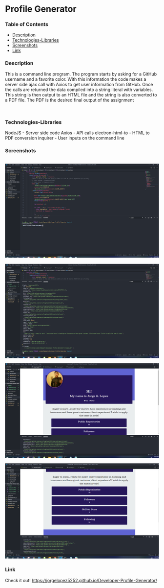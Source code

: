 # Profile Generator

### Table of Contents
- [Description](#Description)
- [Technologies-Libraries](#Technologies-Libraries)
- [Screenshots](#Screenshots)
- [Link](#Link)
​
### Description
This is a command line program. The program starts by asking for a GitHub username and a favorite color. With this information the code makes a server side ajax call with Axios to get user information from GitHub. Once the calls are returned the data compiled into a string literal with variables. This string is then output to an HTML file and the string is also converted to a PDF file. The PDF is the desired final output of the assignment​

​
### Technologies-Libraries
NodeJS - Server side code
Axios - API calls
electron-html-to - HTML to PDF conversion
inquirer - User inputs on the command line​


### Screenshots
​
![Image](images/Capture1.png)
​
![Image](images/Capture2.png)

![Image](images/Capture3.png)

![Image](images/Capture4.png)

### Link
Check it out! 
https://jorgelopez5252.github.io/Developer-Profile-Generator/